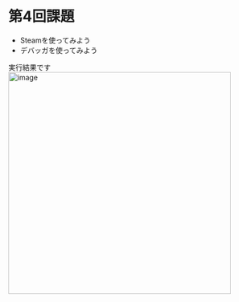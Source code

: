 # 第4回課題
- Steamを使ってみよう
- デバッガを使ってみよう

実行結果です
<img width="442" alt="image" src="https://user-images.githubusercontent.com/116435563/208640687-0609d2e9-599e-4157-8575-0831bf649fd9.png">
